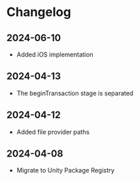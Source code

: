 # Changelog

## 2024-06-10
- Added iOS implementation

## 2024-04-13
- The beginTransaction stage is separated

## 2024-04-12
- Added file provider paths

## 2024-04-08
- Migrate to Unity Package Registry